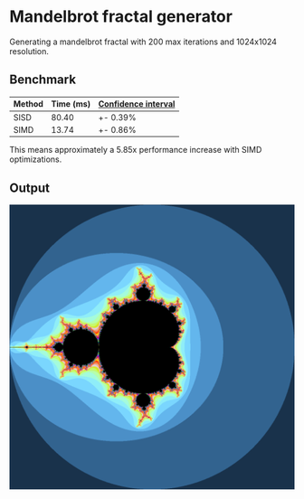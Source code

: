 # Mandelbrot fractal generator

Generating a mandelbrot fractal with 200 max iterations and 1024x1024 resolution.

## Benchmark

| Method | Time (ms) | [Confidence interval](https://github.com/sheredom/ubench.h?tab=readme-ov-file#design) |
| ------ | --------- | ------------------------------------------------------------------------------------- |
| SISD   | 80.40     | +- 0.39%                                                                              |
| SIMD   | 13.74     | +- 0.86%                                                                              |

This means approximately a 5.85x performance increase with SIMD optimizations.

## Output

![Mandelbrot Fractal](out.png)
